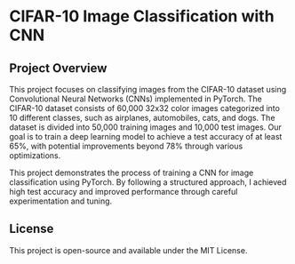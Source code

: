 # CIFAR-10 Image Classification with CNN

## Project Overview
This project focuses on classifying images from the CIFAR-10 dataset using Convolutional Neural Networks (CNNs) implemented in PyTorch. The CIFAR-10 dataset consists of 60,000 32x32 color images categorized into 10 different classes, such as airplanes, automobiles, cats, and dogs. The dataset is divided into 50,000 training images and 10,000 test images. Our goal is to train a deep learning model to achieve a test accuracy of at least 65%, with potential improvements beyond 78% through various optimizations.

This project demonstrates the process of training a CNN for image classification using PyTorch. By following a structured approach, I achieved high test accuracy and improved performance through careful experimentation and tuning.

## License
This project is open-source and available under the MIT License.

